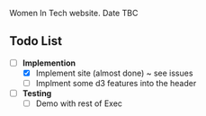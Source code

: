 
Women In Tech website.
Date TBC

## Todo List
- [ ] **Implemention**
  - [x] Implement site (almost done) ~ see issues
  - [ ] Implment some d3 features into the header
- [ ] **Testing**
  - [ ] Demo with rest of Exec
